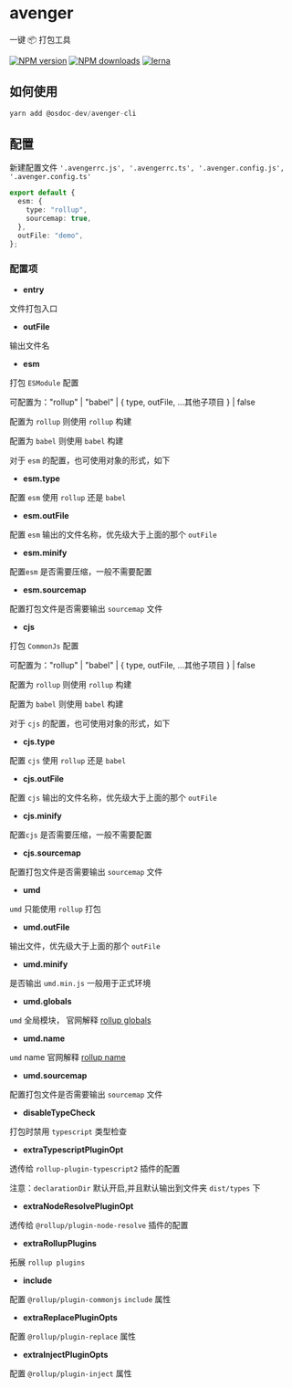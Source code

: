 # avenger 

一键 📦 打包工具

[![NPM version](https://img.shields.io/npm/v/@osdoc-dev/avenger-cli.svg?style=flat)](https://npmjs.org/package/@osdoc-dev/avenger-cli)
[![NPM downloads](https://img.shields.io/npm/dm/@osdoc-dev/avenger-cli.svg?style=flat)](https://www.npmjs.com/package/@osdoc-dev/avenger-cli)
[![lerna](https://img.shields.io/badge/maintained%20with-lerna-cc00ff.svg)](https://lernajs.io/)


## 如何使用

```TypeScript
yarn add @osdoc-dev/avenger-cli 
```

## 配置

新建配置文件 `'.avengerrc.js', '.avengerrc.ts', '.avenger.config.js', '.avenger.config.ts'`

```typescript
export default {
  esm: {
    type: "rollup",
    sourcemap: true,
  },
  outFile: "demo",
};
```

### 配置项

- **entry**

文件打包入口

- **outFile**

输出文件名

- **esm**

打包 `ESModule` 配置

可配置为："rollup" | "babel" | { type, outFile, ...其他子项目  } | false

配置为 `rollup` 则使用 `rollup` 构建

配置为 `babel` 则使用 `babel` 构建

对于 `esm` 的配置，也可使用对象的形式，如下

- **esm.type**

配置 `esm` 使用 `rollup` 还是 `babel`

- **esm.outFile**

配置 `esm` 输出的文件名称，优先级大于上面的那个 `outFile`

- **esm.minify**

配置`esm` 是否需要压缩，一般不需要配置

- **esm.sourcemap**

配置打包文件是否需要输出 `sourcemap` 文件

- **cjs**

打包 `CommonJs` 配置

可配置为："rollup" | "babel" | { type, outFile, ...其他子项目  } | false

配置为 `rollup` 则使用 `rollup` 构建

配置为 `babel` 则使用 `babel` 构建

对于 `cjs` 的配置，也可使用对象的形式，如下

- **cjs.type**

配置 `cjs` 使用 `rollup` 还是 `babel`

- **cjs.outFile**

配置 `cjs` 输出的文件名称，优先级大于上面的那个 `outFile`

- **cjs.minify**

配置`cjs` 是否需要压缩，一般不需要配置

- **cjs.sourcemap**

配置打包文件是否需要输出 `sourcemap` 文件

- **umd**

`umd` 只能使用 `rollup` 打包

- **umd.outFile**

输出文件，优先级大于上面的那个 `outFile`

- **umd.minify**

是否输出 `umd.min.js` 一般用于正式环境


- **umd.globals**

`umd` 全局模块， 官网解释 [rollup globals](https://www.rollupjs.com/guide/big-list-of-options#%E5%85%A8%E5%B1%80%E6%A8%A1%E5%9D%97globals--g--globals) 

- **umd.name**

`umd` name 官网解释 [rollup name](hhttps://www.rollupjs.com/guide/big-list-of-options#%E7%94%9F%E6%88%90%E5%8C%85%E5%90%8D%E7%A7%B0name--n--name) 

- **umd.sourcemap**

配置打包文件是否需要输出 `sourcemap` 文件

- **disableTypeCheck**

打包时禁用 `typescript` 类型检查

- **extraTypescriptPluginOpt**

透传给 `rollup-plugin-typescript2` 插件的配置

注意：`declarationDir` 默认开启,并且默认输出到文件夹 `dist/types` 下

- **extraNodeResolvePluginOpt**

透传给 `@rollup/plugin-node-resolve` 插件的配置

- **extraRollupPlugins**

拓展 `rollup plugins` 

- **include**

配置 `@rollup/plugin-commonjs` `include` 属性

- **extraReplacePluginOpts** 

配置 `@rollup/plugin-replace` 属性

- **extraInjectPluginOpts** 

配置 `@rollup/plugin-inject`  属性
